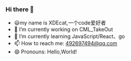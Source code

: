 ### Hi there 👋

<!--
**XDEcat-Geek/XDEcat-Geek** is a ✨ _special_ ✨ repository because its `README.md` (this file) appears on your GitHub profile.

Here are some ideas to get you started:

- 🔭 I’m currently working on ...
- 🌱 I’m currently learning ...
- 👯 I’m looking to collaborate on ...
- 🤔 I’m looking for help with ...
- 💬 Ask me about ...
- 📫 How to reach me: ...
- 😄 Pronouns: ...
- ⚡ Fun fact: ...
-->

- 😃my name is XDEcat,一个code爱好者
- 🔭 I’m currently working on CML_TakeOut
- 🌱 I’m currently learning JavaScript/React、go
- 📫 How to reach me: 492697494@qq.com
- 😄 Pronouns: Hello,World!
